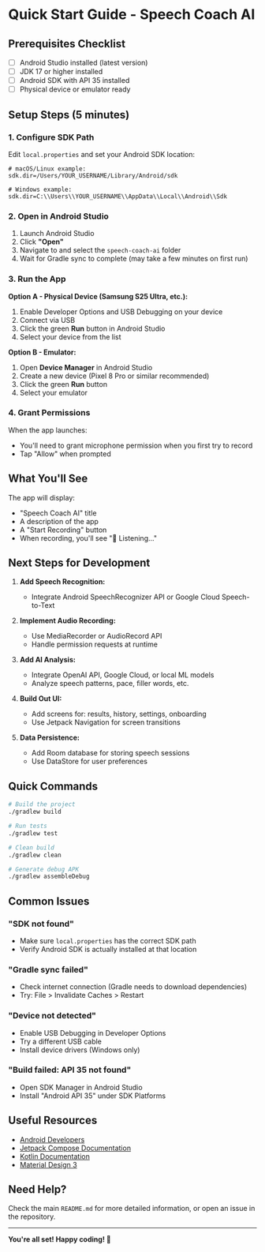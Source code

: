 # Quick Start Guide - Speech Coach AI

## Prerequisites Checklist

- [ ] Android Studio installed (latest version)
- [ ] JDK 17 or higher installed
- [ ] Android SDK with API 35 installed
- [ ] Physical device or emulator ready

## Setup Steps (5 minutes)

### 1. Configure SDK Path

Edit `local.properties` and set your Android SDK location:

```properties
# macOS/Linux example:
sdk.dir=/Users/YOUR_USERNAME/Library/Android/sdk

# Windows example:
sdk.dir=C:\\Users\\YOUR_USERNAME\\AppData\\Local\\Android\\Sdk
```

### 2. Open in Android Studio

1. Launch Android Studio
2. Click **"Open"**
3. Navigate to and select the `speech-coach-ai` folder
4. Wait for Gradle sync to complete (may take a few minutes on first run)

### 3. Run the App

**Option A - Physical Device (Samsung S25 Ultra, etc.):**
1. Enable Developer Options and USB Debugging on your device
2. Connect via USB
3. Click the green **Run** button in Android Studio
4. Select your device from the list

**Option B - Emulator:**
1. Open **Device Manager** in Android Studio
2. Create a new device (Pixel 8 Pro or similar recommended)
3. Click the green **Run** button
4. Select your emulator

### 4. Grant Permissions

When the app launches:
- You'll need to grant microphone permission when you first try to record
- Tap "Allow" when prompted

## What You'll See

The app will display:
- "Speech Coach AI" title
- A description of the app
- A "Start Recording" button
- When recording, you'll see "🎤 Listening..."

## Next Steps for Development

1. **Add Speech Recognition:**
   - Integrate Android SpeechRecognizer API or Google Cloud Speech-to-Text

2. **Implement Audio Recording:**
   - Use MediaRecorder or AudioRecord API
   - Handle permission requests at runtime

3. **Add AI Analysis:**
   - Integrate OpenAI API, Google Cloud, or local ML models
   - Analyze speech patterns, pace, filler words, etc.

4. **Build Out UI:**
   - Add screens for: results, history, settings, onboarding
   - Use Jetpack Navigation for screen transitions

5. **Data Persistence:**
   - Add Room database for storing speech sessions
   - Use DataStore for user preferences

## Quick Commands

```bash
# Build the project
./gradlew build

# Run tests
./gradlew test

# Clean build
./gradlew clean

# Generate debug APK
./gradlew assembleDebug
```

## Common Issues

### "SDK not found"
- Make sure `local.properties` has the correct SDK path
- Verify Android SDK is actually installed at that location

### "Gradle sync failed"
- Check internet connection (Gradle needs to download dependencies)
- Try: File > Invalidate Caches > Restart

### "Device not detected"
- Enable USB Debugging in Developer Options
- Try a different USB cable
- Install device drivers (Windows only)

### "Build failed: API 35 not found"
- Open SDK Manager in Android Studio
- Install "Android API 35" under SDK Platforms

## Useful Resources

- [Android Developers](https://developer.android.com/)
- [Jetpack Compose Documentation](https://developer.android.com/jetpack/compose)
- [Kotlin Documentation](https://kotlinlang.org/docs/home.html)
- [Material Design 3](https://m3.material.io/)

## Need Help?

Check the main `README.md` for more detailed information, or open an issue in the repository.

---

**You're all set! Happy coding! 🚀**

